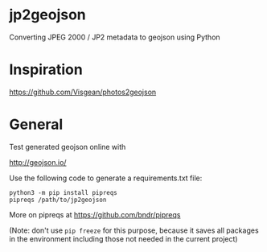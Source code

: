 # jp2geojson
Converting JPEG 2000 / JP2 metadata to geojson using Python

# Inspiration

https://github.com/Visgean/photos2geojson

# General


Test generated geojson online with

http://geojson.io/

Use the following code to generate a requirements.txt file:

```
python3 -m pip install pipreqs
pipreqs /path/to/jp2geojson
```

More on pipreqs at https://github.com/bndr/pipreqs

(Note: don't use `pip freeze` for this purpose, because it saves all packages in the environment including those not needed in the current project)

